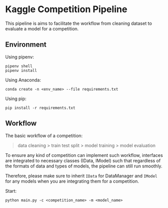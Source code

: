 # Kaggle Competition Pipeline

This pipeline is aims to facilitate the workflow from cleaning dataset to evaluate a model for a competition.

## Environment
Using pipenv:
```shell
pipenv shell
pipenv install
```

Using Anaconda:
```shell
conda create -n <env_name> --file requirements.txt
```

Using pip:
```shell
pip install -r requirements.txt
```

## Workflow
The basic workflow of a competition:
> data cleaning > train test split > model training > model evaluation

To ensure any kind of competition can implement such workflow, interfaces are integrated to necessary classes (IData, IModel) such that regardless of the formats of data and types of models, the pipeline can still run smoothly. <br>

Therefore, please make sure to inherit `IData` for DataManager and `IModel` for any models when you are integrating them for a competition. <br>

Start:
```shell
python main.py -c <competition_name> -m <model_name>
```